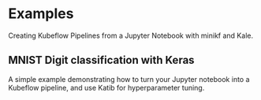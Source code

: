 # Examples
Creating Kubeflow Pipelines from a Jupyter Notebook with minikf and Kale.

## MNIST Digit classification with Keras
A simple example demonstrating how to turn your Jupyter notebook into a Kubeflow pipeline, and use Katib for hyperparameter tuning.
